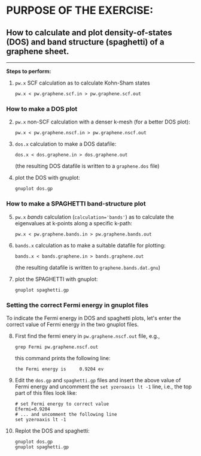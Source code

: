# PURPOSE OF THE EXERCISE:
## How to calculate and plot density-of-states (DOS) and band structure (spaghetti) of a graphene sheet.
--------------------------------------------------------------------

**Steps to perform:**

1. `pw.x` SCF calculation as to calculate Kohn-Sham states

       pw.x < pw.graphene.scf.in > pw.graphene.scf.out


### How to make a DOS plot

2. `pw.x` non-SCF calculation with a denser k-mesh (for a better DOS plot):

       pw.x < pw.graphene.nscf.in > pw.graphene.nscf.out


3. `dos.x` calculation to make a DOS datafile:

       dos.x < dos.graphene.in > dos.graphene.out

    (the resulting DOS datafile is written to a `graphene.dos` file)


4. plot the DOS with gnuplot:

       gnuplot dos.gp


### How to make a SPAGHETTI band-structure plot

5. `pw.x` *bands* calculation (`calculation='bands'`) as to calculate
    the eigenvalues at k-points along a specific k-path:

       pw.x < pw.graphene.bands.in > pw.graphene.bands.out


6. `bands.x` calculation as to make a suitable datafile for plotting:

       bands.x < bands.graphene.in > bands.graphene.out

    (the resulting datafile is written to `graphene.bands.dat.gnu`)


7. plot the SPAGHETTI with gnuplot:

       gnuplot spaghetti.gp
       

### Setting the correct Fermi energy in gnuplot files

To indicate the Fermi energy in DOS and spaghetti plots, let's enter the
correct value of Fermi energy in the two gnuplot files. 

8. First find the fermi enery in `pw.graphene.nscf.out` file, e.g.,

       grep Fermi pw.graphene.nscf.out
       
   this command prints the following line:
   
       the Fermi energy is     0.9204 ev

9. Edit the `dos.gp` and `spaghetti.gp` files and insert the above
   value of Fermi energy and uncomment the `set yzeroaxis lt -1` line,
   i.e., the top part of this files look like:
   
       # set Fermi energy to correct value
       Efermi=0.9204
       # ... and uncomment the following line
       set yzeroaxis lt -1
       
10. Replot the DOS and spaghetti:

        gnuplot dos.gp
        gnuplot spaghetti.gp
